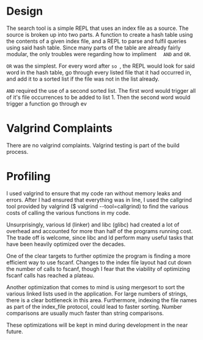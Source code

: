 # Design

The search tool is a simple REPL that uses an index file as a source. The
source is broken up into two parts. A function to create a hash table using
the contents of a given index file, and a REPL to parse and fulfil queries
using said hash table. Since many parts of the table are already fairly
modular, the only troubles were regarding how to impliment `  AND` and `OR`.

`OR` was the simplest. For every word after `so `, the REPL would look for
said word in the hash table, go through every listed file that it had occurred
in, and add it to a sorted list if the file was not in the list already.

`AND` required the use of a second sorted list. The first word would trigger
all of it's file occurrences to be added to list 1. Then the second word would
trigger a function go through ev

# Valgrind Complaints

There are no valgrind complaints. Valgrind testing is part of the build
process.

# Profiling

I used valgrind to ensure that my code ran without memory leaks and errors.
After I had ensured that everything was in line, I used the callgrind tool
provided by valgrind ($ valgrind --tool=callgrind) to find the various costs
of calling the various functions in my code.

Unsurprisingly, various ld (linker) and libc (glibc) had created a lot of
overhead and accounted for more than half of the programs running cost. The
trade off is welcome, since libc and ld perform many useful tasks that have
been heavily optimized over the decades.

One of the clear targets to further optimize the program is finding a more
efficient way to use fscanf. Changes to the index file layout had cut down the
number of calls to fscanf, though I fear that the viability of optimizing
fscanf calls has reached a plateau.

Another optimization that comes to mind is using mergesort to sort the various
linked lists used in the application. For large numbers of strings, there is a
clear bottleneck in this area. Furthermore, indexing the file names as part of
the index_file protocol, could lead to faster sorting. Number comparisons are
usually much faster than string comparisons.

These optimizations will be kept in mind during development in the near future.
